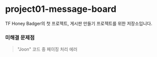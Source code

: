 # project01-message-board
TF Honey Badger의 첫 프로젝트, 게시판 만들기 프로젝트를 위한 저장소입니다.
<br>

### 미해결 문제점
> "Joon" 코드 중 페이징 처리 에러